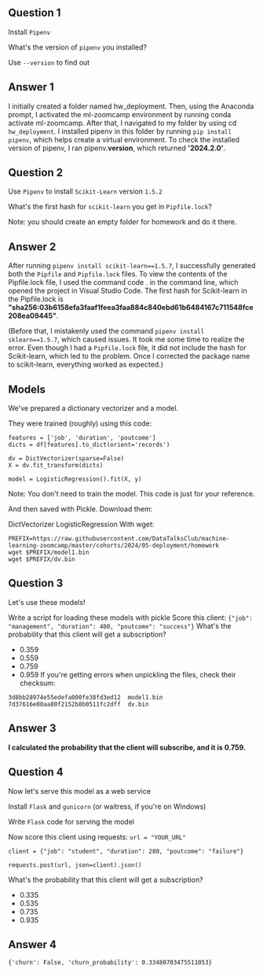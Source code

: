 ## Question 1
Install ```Pipenv```

What's the version of ```pipenv``` you installed?

Use ```--version``` to find out

## Answer 1 

I initially created a folder named hw_deployment. Then, using the Anaconda prompt, I activated the ml-zoomcamp environment by running conda activate ml-zoomcamp. After that, I navigated to my folder by using cd ```hw_deployment```. I installed pipenv in this folder by running ```pip install pipenv```, which helps create a virtual environment. To check the installed version of pipenv, I ran pipenv.__version__, which returned __'2024.2.0'__.

## Question 2
Use ```Pipenv``` to install ```Scikit-Learn``` version ```1.5.2```

What's the first hash for ```scikit-learn``` you get in ```Pipfile.lock```?

Note: you should create an empty folder for homework and do it there.

## Answer 2

After running ```pipenv install scikit-learn==1.5.7```, I successfully generated both the ```Pipfile``` and ```Pipfile.lock``` files. To view the contents of the Pipfile.lock file, I used the command code . in the command line, which opened the project in Visual Studio Code. The first hash for Scikit-learn in the Pipfile.lock is __"sha256:03b6158efa3faaf1feea3faa884c840ebd61b6484167c711548fce208ea09445"__. 



(Before that, I mistakenly used the command ```pipenv install sklearn==1.5.7```, which caused issues. It took me some time to realize the error. Even though I had a ```Pipfile.lock``` file, it did not include the hash for Scikit-learn, which led to the problem. Once I corrected the package name to scikit-learn, everything worked as expected.)

## Models
We've prepared a dictionary vectorizer and a model.

They were trained (roughly) using this code:

```
features = ['job', 'duration', 'poutcome']
dicts = df[features].to_dict(orient='records')

dv = DictVectorizer(sparse=False)
X = dv.fit_transform(dicts)

model = LogisticRegression().fit(X, y)
```

Note: You don't need to train the model. This code is just for your reference.

And then saved with Pickle. Download them:

DictVectorizer
LogisticRegression
With wget:

```
PREFIX=https://raw.githubusercontent.com/DataTalksClub/machine-learning-zoomcamp/master/cohorts/2024/05-deployment/homework
wget $PREFIX/model1.bin
wget $PREFIX/dv.bin
```
## Question 3
Let's use these models!

Write a script for loading these models with pickle
Score this client:
```{"job": "management", "duration": 400, "poutcome": "success"}```
What's the probability that this client will get a subscription?

- 0.359
- 0.559
- 0.759
- 0.959
If you're getting errors when unpickling the files, check their checksum:

```$ md5sum model1.bin dv.bin
3d8bb28974e55edefa000fe38fd3ed12  model1.bin
7d37616e00aa80f2152b8b0511fc2dff  dv.bin
```

## Answer 3

__I calculated the probability that the client will subscribe, and it is 0.759.__

## Question 4
Now let's serve this model as a web service

Install ```Flask``` and ```gunicorn``` (or waitress, if you're on Windows)

Write ```Flask``` code for serving the model

Now score this client using requests:
```url = "YOUR_URL"```

```client = {"job": "student", "duration": 280, "poutcome": "failure"}```

```requests.post(url, json=client).json()```

What's the probability that this client will get a subscription?
- 0.335
- 0.535
- 0.735
- 0.935

## Answer 4 

```{'churn': False, 'churn_probability': 0.33480703475511053}```
